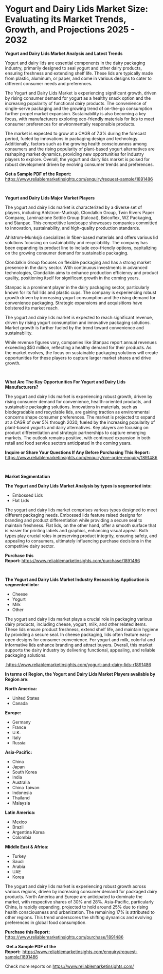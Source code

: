 <p><h1>Yogurt and Dairy Lids Market Size: Evaluating its Market Trends, Growth, and Projections 2025 - 2032</h1></p><p><strong>Yogurt and Dairy Lids Market Analysis and Latest Trends</strong></p>
<p><p>Yogurt and dairy lids are essential components in the dairy packaging industry, primarily designed to seal yogurt and other dairy products, ensuring freshness and extending shelf life. These lids are typically made from plastic, aluminum, or paper, and come in various designs to cater to different consumer needs and preferences.</p><p>The Yogurt and Dairy Lids Market is experiencing significant growth, driven by rising consumer demand for yogurt as a healthy snack option and the increasing popularity of functional dairy products. The convenience of single-serve packaging and the growing trend of on-the-go consumption further propel market expansion. Sustainability is also becoming a key focus, with manufacturers exploring eco-friendly materials for lids to meet consumer preferences for environmentally responsible products.</p><p>The market is expected to grow at a CAGR of 7.3% during the forecast period, fueled by innovations in packaging design and technology. Additionally, factors such as the growing health consciousness among consumers and the rising popularity of plant-based yogurt alternatives are reshaping market dynamics, providing new opportunities for industry players to explore. Overall, the yogurt and dairy lids market is poised for robust development driven by evolving consumer trends and preferences.</p></p>
<p><strong>Get a Sample PDF of the Report:&nbsp;</strong> <a href="https://www.reliablemarketinsights.com/enquiry/request-sample/1891486?utm_campaign=1894&utm_medium=2&utm_source=Github&utm_content=ia&utm_term=14012025&utm_id=yogurt-and-dairy-lids">https://www.reliablemarketinsights.com/enquiry/request-sample/1891486</a></p>
<p>&nbsp;</p>
<p><strong>Yogurt and Dairy Lids Major Market Players</strong></p>
<p><p>The yogurt and dairy lids market is characterized by a diverse set of players, including Ahlstrom-Munksjö, Clondalkin Group, Twin Rivers Paper Company, Laminazione Sottile Group (Italcoat), Belcoflex, WZ Packaging, and Stanpac. This competitive landscape showcases companies committed to innovation, sustainability, and high-quality production standards.</p><p>Ahlstrom-Munksjö specializes in fiber-based materials and offers various lid solutions focusing on sustainability and recyclability. The company has been expanding its product line to include eco-friendly options, capitalizing on the growing consumer demand for sustainable packaging. </p><p>Clondalkin Group focuses on flexible packaging and has a strong market presence in the dairy sector. With continuous investments in advanced technologies, Clondalkin aims to enhance production efficiency and product quality, positioning itself for significant growth in the coming years.</p><p>Stanpac is a prominent player in the dairy packaging sector, particularly known for its foil lids and plastic cups. The company is experiencing robust growth driven by increasing yogurt consumption and the rising demand for convenience packaging. Strategic expansions and acquisitions have bolstered its market reach.</p><p>The yogurt and dairy lids market is expected to reach significant revenue, driven by rising yogurt consumption and innovative packaging solutions. Market growth is further fueled by the trend toward convenience and sustainability.</p><p>While revenue figures vary, companies like Stanpac report annual revenues exceeding $50 million, reflecting a healthy demand for their products. As the market evolves, the focus on sustainable packaging solutions will create opportunities for these players to capture larger market shares and drive growth.</p></p>
<p>&nbsp;</p>
<p><strong>What Are The Key Opportunities For Yogurt and Dairy Lids Manufacturers?</strong></p>
<p><p>The yogurt and dairy lids market is experiencing robust growth, driven by rising consumer demand for convenience, health-oriented products, and sustainable packaging solutions. Innovations in materials, such as biodegradable and recyclable lids, are gaining traction as environmental concerns shape consumer preferences. The market is projected to expand at a CAGR of over 5% through 2030, fueled by the increasing popularity of plant-based yogurts and dairy alternatives. Key players are focusing on product differentiation and strategic partnerships to capture emerging markets. The outlook remains positive, with continued expansion in both retail and food service sectors anticipated in the coming years.</p></p>
<p><strong>Inquire or Share Your Questions If Any Before Purchasing This Report:</strong> <a href="https://www.reliablemarketinsights.com/enquiry/pre-order-enquiry/1891486?utm_campaign=1894&utm_medium=2&utm_source=Github&utm_content=ia&utm_term=14012025&utm_id=yogurt-and-dairy-lids">https://www.reliablemarketinsights.com/enquiry/pre-order-enquiry/1891486</a></p>
<p>&nbsp;</p>
<p><strong>Market Segmentation</strong></p>
<p><strong>The Yogurt and Dairy Lids Market Analysis by types is segmented into:</strong></p>
<p><ul><li>Embossed Lids</li><li>Flat Lids</li></ul></p>
<p><p>The yogurt and dairy lids market comprises various types designed to meet different packaging needs. Embossed lids feature raised designs for branding and product differentiation while providing a secure seal to maintain freshness. Flat lids, on the other hand, offer a smooth surface that is easier for printing labels and graphics, enhancing visual appeal. Both types play crucial roles in preserving product integrity, ensuring safety, and appealing to consumers, ultimately influencing purchase decisions in the competitive dairy sector.</p></p>
<p><strong>Purchase this Report:&nbsp;</strong><a href="https://www.reliablemarketinsights.com/purchase/1891486?utm_campaign=1894&utm_medium=2&utm_source=Github&utm_content=ia&utm_term=14012025&utm_id=yogurt-and-dairy-lids">https://www.reliablemarketinsights.com/purchase/1891486</a></p>
<p>&nbsp;</p>
<p><strong>The Yogurt and Dairy Lids Market Industry Research by Application is segmented into:</strong></p>
<p><ul><li>Cheese</li><li>Yogurt</li><li>Milk</li><li>Other</li></ul></p>
<p><p>The yogurt and dairy lids market plays a crucial role in packaging various dairy products, including cheese, yogurt, milk, and other related items. These lids ensure product freshness, extend shelf life, and maintain hygiene by providing a secure seal. In cheese packaging, lids often feature easy-open designs for consumer convenience. For yogurt and milk, colorful and informative lids enhance branding and attract buyers. Overall, this market supports the dairy industry by delivering functional, appealing, and reliable packaging solutions.</p></p>
<p><a href="https://www.reliablemarketinsights.com/yogurt-and-dairy-lids-r1891486?utm_campaign=1894&utm_medium=2&utm_source=Github&utm_content=ia&utm_term=14012025&utm_id=yogurt-and-dairy-lids">&nbsp;https://www.reliablemarketinsights.com/yogurt-and-dairy-lids-r1891486</a></p>
<p><strong>In terms of Region, the Yogurt and Dairy Lids Market Players available by Region are:</strong></p>
<p>
    <p> <strong> North America: </strong>
        <ul>
            <li>United States</li>
            <li>Canada</li>
        </ul>
        </p> 
    <p> <strong> Europe: </strong>
        <ul>
            <li>Germany</li>
            <li>France</li>
            <li>U.K.</li>
            <li>Italy</li>
            <li>Russia</li>
        </ul>
        </p> 
    <p> <strong> Asia-Pacific: </strong>
        <ul>
            <li>China</li>
            <li>Japan</li>
            <li>South Korea</li>
            <li>India</li>
            <li>Australia</li>
            <li>China Taiwan</li>
            <li>Indonesia</li>
            <li>Thailand</li>
            <li>Malaysia</li>
        </ul>
        </p> 
    <p> <strong> Latin America: </strong>
        <ul>
            <li>Mexico</li>
            <li>Brazil</li>
            <li>Argentina Korea</li>
            <li>Colombia</li>
        </ul>
        </p> 
    <p> <strong> Middle East & Africa: </strong>
        <ul>
            <li>Turkey</li>
            <li>Saudi</li>
            <li>Arabia</li>
            <li>UAE</li>
            <li>Korea</li>
        </ul>
    </p>
    </p>
<p><p>The yogurt and dairy lids market is experiencing robust growth across various regions, driven by increasing consumer demand for packaged dairy products. North America and Europe are anticipated to dominate the market, with respective shares of 30% and 28%. Asia-Pacific, particularly China, is rapidly expanding, projected to hold around 25% due to rising health consciousness and urbanization. The remaining 17% is attributed to other regions. This trend underscores the shifting dynamics and evolving preferences in global food consumption.</p></p>
<p><strong>Purchase this Report: </strong><a href="https://www.reliablemarketinsights.com/purchase/1891486?utm_campaign=1894&utm_medium=2&utm_source=Github&utm_content=ia&utm_term=14012025&utm_id=yogurt-and-dairy-lids">https://www.reliablemarketinsights.com/purchase/1891486</a></p>
<p>&nbsp;<strong>Get a Sample PDF of the Report:&nbsp;&nbsp;</strong><a href="https://www.reliablemarketinsights.com/enquiry/request-sample/1891486?utm_campaign=1894&utm_medium=2&utm_source=Github&utm_content=ia&utm_term=14012025&utm_id=yogurt-and-dairy-lids">https://www.reliablemarketinsights.com/enquiry/request-sample/1891486</a></p>
<p><strong></strong></p>
<p>Check more reports on <a href="https://www.reliablemarketinsights.com/?utm_campaign=1894&utm_medium=2&utm_source=Github&utm_content=ia&utm_term=14012025&utm_id=yogurt-and-dairy-lids">https://www.reliablemarketinsights.com/</a></p>
